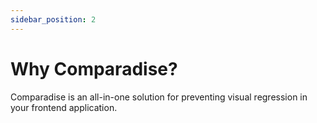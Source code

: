 ```yaml
---
sidebar_position: 2
---
```


# Why Comparadise?

Comparadise is an all-in-one solution for preventing visual regression in your frontend application.

